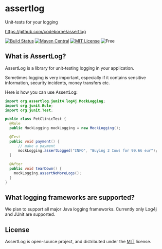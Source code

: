 # assertlog
Unit-tests for your logging

https://github.com/codeborne/assertlog

[![Build Status](https://travis-ci.org/codeborne/assertlog.svg?branch=master)](https://travis-ci.org/codeborne/assertlog)
[![Maven Central](https://img.shields.io/maven-central/v/com.codeborne/assertlog.svg)](https://search.maven.org/artifact/com.codeborne/assertlog)
[![MIT License](http://img.shields.io/badge/license-MIT-green.svg)](https://github.com/codeborne/assertlog/blob/master/LICENSE)
![Free](https://img.shields.io/badge/free-open--source-green.svg)

## What is AssertLog?

AssertLog is a library for unit-testing logging in your application.

Sometimes logging is very important, especially if it contains sensitive information, security incidents, money transfers etc.

Here is how you can use AssertLog:

```java
import org.assertlog.junit4.log4j.MockLogging;
import org.junit.Rule;
import org.junit.Test;

public class PetClinicTest {
  @Rule
  public MockLogging mockLogging = new MockLogging();

  @Test
  public void payment() {
      // make a payment
      mockLogging.assertLogged("INFO", "Buying 2 Cows for 99.66 eur");
  }
  
  @After
  public void tearDown() {
    mockLogging.assertNoMoreLogs();
  }
}
```

## What logging frameworks are supported?

We plan to support all major Java logging frameworks. Currently only Log4j and JUnit are supported. 

## License

AssertLog is open-source project, and distributed under the [MIT](http://choosealicense.com/licenses/mit/) license.
